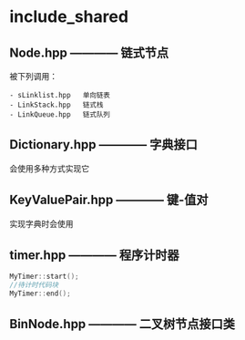 # include_shared

## Node.hpp ———— 链式节点

被下列调用：

    - sLinklist.hpp   单向链表
    - LinkStack.hpp   链式栈
    - LinkQueue.hpp   链式队列

## Dictionary.hpp ———— 字典接口

会使用多种方式实现它

## KeyValuePair.hpp ———— 键-值对

实现字典时会使用

## timer.hpp ———— 程序计时器

```c++
MyTimer::start();
//待计时代码块
MyTimer::end();
```

## BinNode.hpp ———— 二叉树节点接口类
